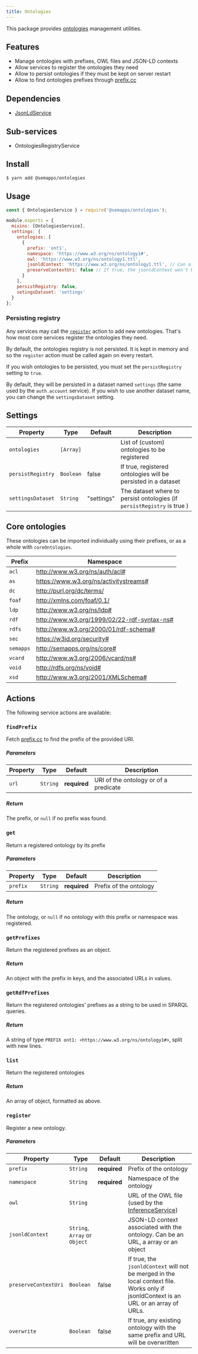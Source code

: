 ```yaml
---
title: Ontologies
---
```


This package provides [ontologies](https://www.ontotext.com/knowledgehub/fundamentals/what-are-ontologies/) management utilities.

## Features

- Manage ontologies with prefixes, OWL files and JSON-LD contexts
- Allow services to register the ontologies they need
- Allow to persist ontologies if they must be kept on server restart
- Allow to find ontologies prefixes through [prefix.cc](https://prefix.cc)

## Dependencies

- [JsonLdService](./jsonld)

## Sub-services

- OntologiesRegistryService

## Install

```bash
$ yarn add @semapps/ontologies
```

## Usage

```js
const { OntologiesService } = require('@semapps/ontologies');

module.exports = {
  mixins: [OntologiesService],
  settings: {
    ontologies: [
      {
        prefix: 'ont1',
        namespace: 'https://www.w3.org/ns/ontology1#',
        owl: 'https://www.w3.org/ns/ontology1.ttl',
        jsonldContext: 'https://www.w3.org/ns/ontology1.ttl', // Can also be a array or an object
        preserveContextUri: false // If true, the jsonldContext won't be merged in the local context file
      }
    ],
    persistRegistry: false,
    setingsDataset: 'settings'
  }
};
```

### Persisting registry

Any services may call the [`register`](#register) action to add new ontologies. That's how most core services register the ontologies they need.

By default, the ontologies registry is not persisted. It is kept in memory and so the `register` action must be called again on every restart.

If you wish ontologies to be persisted, you must set the `persistRegistry` setting to `true`.

By default, they will be persisted in a dataset named `settings` (the same used by the `auth.account` service).
If you wish to use another dataset name, you can change the `settingsDataset` setting.

## Settings

| Property          | Type      | Default    | Description                                                             |
| ----------------- | --------- | ---------- | ----------------------------------------------------------------------- |
| `ontologies`      | `[Array]` |            | List of (custom) ontologies to be registered                            |
| `persistRegistry` | `Boolean` | false      | If true, registered ontologies will be persisted in a dataset           |
| `settingsDataset` | `String`  | "settings" | The dataset where to persist ontologies (if `persistRegistry` is true ) |

## Core ontologies

These ontologies can be imported individually using their prefixes, or as a whole with `coreOntologies`.

| Prefix    | Namespace                                   |
| --------- | ------------------------------------------- |
| `acl`     | http://www.w3.org/ns/auth/acl#              |
| `as`      | https://www.w3.org/ns/activitystreams#      |
| `dc`      | http://purl.org/dc/terms/                   |
| `foaf`    | http://xmlns.com/foaf/0.1/                  |
| `ldp`     | http://www.w3.org/ns/ldp#                   |
| `rdf`     | http://www.w3.org/1999/02/22-rdf-syntax-ns# |
| `rdfs`    | http://www.w3.org/2000/01/rdf-schema#       |
| `sec`     | https://w3id.org/security#                  |
| `semapps` | http://semapps.org/ns/core#                 |
| `vcard`   | http://www.w3.org/2006/vcard/ns#            |
| `void`    | http://rdfs.org/ns/void#                    |
| `xsd`     | http://www.w3.org/2001/XMLSchema#           |

## Actions

The following service actions are available:

### `findPrefix`

Fetch [prefix.cc](https://prefix.cc) to find the prefix of the provided URI.

##### Parameters

| Property | Type     | Default      | Description                           |
| -------- | -------- | ------------ | ------------------------------------- |
| `url`    | `String` | **required** | URI of the ontology or of a predicate |

##### Return

The prefix, or `null` if no prefix was found.

### `get`

Return a registered ontology by its prefix

##### Parameters

| Property | Type     | Default      | Description            |
| -------- | -------- | ------------ | ---------------------- |
| `prefix` | `String` | **required** | Prefix of the ontology |

##### Return

The ontology, or `null` if no ontology with this prefix or namespace was registered.

### `getPrefixes`

Return the registered prefixes as an object.

##### Return

An object with the prefix in keys, and the associated URLs in values.

### `getRdfPrefixes`

Return the registered ontologies' prefixes as a string to be used in SPARQL queries.

##### Return

A string of type `PREFIX ont1: <https://www.w3.org/ns/ontology1#>`, split with new lines.

### `list`

Return the registered ontologies

##### Return

An array of object, formatted as above.

### `register`

Register a new ontology.

##### Parameters

| Property             | Type                          | Default      | Description                                                                                                                           |
| -------------------- | ----------------------------- | ------------ | ------------------------------------------------------------------------------------------------------------------------------------- |
| `prefix`             | `String`                      | **required** | Prefix of the ontology                                                                                                                |
| `namespace`          | `String`                      | **required** | Namespace of the ontology                                                                                                             |
| `owl`                | `String`                      |              | URL of the OWL file (used by the [InferenceService](./inference.md))                                                                  |
| `jsonldContext`      | `String`, `Array` or `Object` |              | JSON-LD context associated with the ontology. Can be an URL, a array or an object                                                     |
| `preserveContextUri` | `Boolean`                     | false        | If true, the `jsonldContext` will not be merged in the local context file. Works only if jsonldContext is an URL or an array of URLs. |
| `overwrite`          | `Boolean`                     | false        | If true, any existing ontology with the same prefix and URL will be overwritten                                                       |
